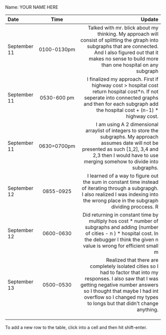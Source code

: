 Name: YOUR NAME HERE

| Date         |    Time     |                                                                                                                                                                                                                                                                                                                                                                                                                                                                                                                                                                                                 Update |
|:-------------|:-----------:|-------------------------------------------------------------------------------------------------------------------------------------------------------------------------------------------------------------------------------------------------------------------------------------------------------------------------------------------------------------------------------------------------------------------------------------------------------------------------------------------------------------------------------------------------------------------------------------------------------:|
| September 11 | 0100-0130pm |                                                                                                                                                                                                                                                                                                                                                                            Talked with mr. blick about  my thinking. My approach will consist of splitting the gtraph into subgraphs that are connected. And I also figured out that it makes no sense to build more than one hospital on any subgraph |
| September 11 | 0530-600 pm |                                                                                                                                                                                                                                                                                                                                                                                                  I finalized my approach. First if highway cost > hospital cost return hospital cost*n. If not seperate into connected graphs and then for each subgraph add the hospital cost + (n-1) * highway cost. |
| September 11 | 0630=0700pm |                                                                                                                                                                                                                                                                                                                                                                                  I am using A 2 dimensional arraylist of integers to store the subgraphs. My approach assumes date will not be presented as such [1,2], 3,4 and 2,3 then I would have to use merging somehow to divide into subgraphs. |
| September 12 |  0855-0925  |                                                                                                                                                                                                     I learned of a way to figure out the sum in constant time instead of iterating through a subgrapgh. I also realized I was indexing into the wrong place in the subgraph dividing proccess.                                                                                                                                                                                                       R |
| September 12 |  0600-0630  | Did returning in constant time by multiply hos cost * number of subgraphs and adding (number of cities - n ) * hospital cost. In the debugger I think the given n value is wrong for efficient small                                                                                                                                                                                                                                                                                                                                                                                                 m |
| September 13 |  0500-0530  |                                                                                                                                                                                                                                                                                                                                         Realized that there are completely isolated cities so I had to factor that into my responses. I also saw that I was getting negative number answers so I thought that maybe I had int overflow so I changed my types to longs but that didn't change anything. |
|              |             |                                                                                                                                                                                                                                                                                                                                                                                                                                                                                                                                                                                                        |
|              |             |                                                                                                                                                                                                                                                                                                                                                                                                                                                                                                                                                                                                        |
|              |             |                                                                                                                                                                                                                                                                                                                                                                                                                                                                                                                                                                                                        |


To add a new row to the table, click into a cell and then hit shift-enter.